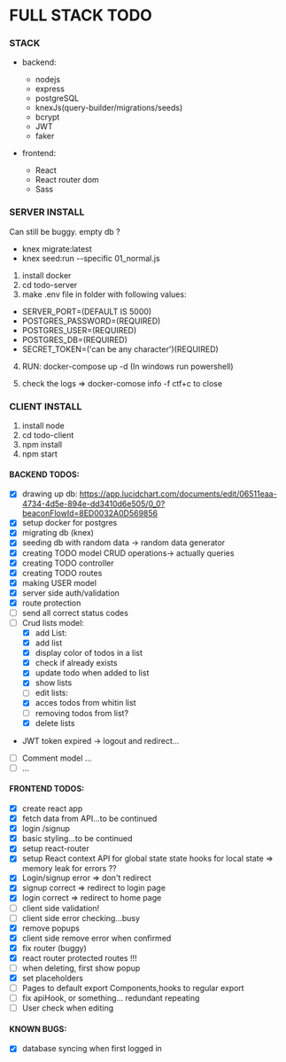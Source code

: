# FULL STACK TODO

### STACK

- backend:

  - nodejs
  - express
  - postgreSQL
  - knexJs(query-builder/migrations/seeds)
  - bcrypt
  - JWT
  - faker

- frontend:

  - React
  - React router dom
  - Sass

### SERVER INSTALL

Can still be buggy.
empty db ?

- knex migrate:latest
- knex seed:run --specific 01_normal.js

1. install docker
2. cd todo-server
3. make .env file in folder with following values:

- SERVER_PORT=(DEFAULT IS 5000)
- POSTGRES_PASSWORD=(REQUIRED)
- POSTGRES_USER=(REQUIRED)
- POSTGRES_DB=(REQUIRED)
- SECRET_TOKEN=('can be any character')(REQUIRED)

4. RUN: docker-compose up -d (In windows run powershell)

5. check the logs => docker-comose info -f ctf+c to close

### CLIENT INSTALL

1. install node
2. cd todo-client
3. npm install
4. npm start

#### BACKEND TODOS:

- [x] drawing up db: https://app.lucidchart.com/documents/edit/06511eaa-4734-4d5e-894e-dd3410d6e505/0_0?beaconFlowId=8ED0032A0D569856
- [x] setup docker for postgres
- [x] migrating db (knex)
- [x] seeding db with random data -> random data generator
- [x] creating TODO model CRUD operations-> actually queries
- [x] creating TODO controller
- [x] creating TODO routes
- [x] making USER model
- [x] server side auth/validation
- [x] route protection
- [ ] send all correct status codes
- [ ] Crud lists model:
  - [x] add List:
  - [x] add list
  - [x] display color of todos in a list
  - [x] check if already exists
  - [x] update todo when added to list
  - [x] show lists
  - [ ] edit lists:
  - [x] acces todos from whitin list
  - [ ] removing todos from list?
  - [x] delete lists
- JWT token expired -> logout and redirect...
- [ ] Comment model ...
- [ ] ...

#### FRONTEND TODOS:

- [x] create react app
- [x] fetch data from API...to be continued
- [x] login /signup
- [x] basic styling...to be continued
- [x] setup react-router
- [x] setup React context API for global state state hooks for local state
      => memory leak for errors ??
- [x] Login/signup error => don't redirect
- [x] signup correct => redirect to login page
- [x] login correct => redirect to home page
- [ ] client side validation!
- [ ] client side error checking...busy
- [x] remove popups
- [x] client side remove error when confirmed
- [x] fix router (buggy)
- [x] react router protected routes !!!
- [ ] when deleting, first show popup
- [x] set placeholders
- [ ] Pages to default export Components,hooks to regular export
- [ ] fix apiHook, or something... redundant repeating
- [ ] User check when editing

#### KNOWN BUGS:

- [x] database syncing when first logged in
